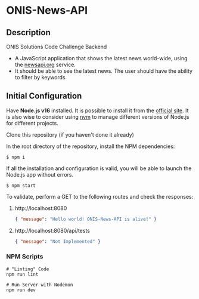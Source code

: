 # ONIS-News-API

## Description

ONIS Solutions Code Challenge Backend

-   A JavaScript application that shows the latest news world-wide, using the [newsapi.org](https://newsapi.org) service.
-   It should be able to see the latest news. The user should have the ability to filter by keywords

## Initial Configuration

Have **Node.js v16** installed. It is possible to install it from the [official site](https://nodejs.org/es/).
It is also wise to consider using [nvm](https://docs.npmjs.com/downloading-and-installing-node-js-and-npm) to manage different versions of Node.js for different projects.

Clone this repository (if you haven't done it already)

In the root directory of the repository, install the NPM dependencies:

```shell script
$ npm i
```

If all the installation and configuration is valid, you will be able to launch the Node.js app without errors.

```shell script
$ npm start
```

To validate, perform a GET to the following routes and check the responses:

1. http://localhost:8080
    ```json
    { "message": "Hello world! ONIS-News-API is alive!" }
    ```
2. http://localhost:8080/api/tests
    ```json
    { "message": "Not Implemented" }
    ```

### NPM Scripts

```
# "Linting" Code
npm run lint

# Run Server with Nodemon
npm run dev
```
